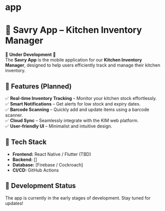 # app
# 📱 Savry App – Kitchen Inventory Manager  

🚧 **Under Development** 🚧  
The **Savry App** is the mobile application for our **Kitchen Inventory Manager**, designed to help users efficiently track and manage their kitchen inventory.  

## 📌 Features (Planned)  
✅ **Real-time Inventory Tracking** – Monitor your kitchen stock effortlessly.  
✅ **Smart Notifications** – Get alerts for low stock and expiry dates.  
✅ **Barcode Scanning** – Quickly add and update items using a barcode scanner.  
✅ **Cloud Sync** – Seamlessly integrate with the KIM web platform.  
✅ **User-friendly UI** – Minimalist and intuitive design.  

## 🔧 Tech Stack  
- **Frontend:** React Native / Flutter (TBD)  
- **Backend:** []  
- **Database:** [Firebase / Cockroach]  
- **CI/CD:** GitHub Actions  

## 🚀 Development Status  
The app is currently in the early stages of development. Stay tuned for updates!
